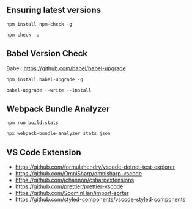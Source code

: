 ## Ensuring latest versions

```npm install npm-check -g```

```npm-check -u```

## Babel Version Check

Babel: https://github.com/babel/babel-upgrade

```npm install babel-upgrade -g```

```babel-upgrade --write --install```

## Webpack Bundle Analyzer

```npm run build:stats```

```npx webpack-bundle-analyzer stats.json```

## VS Code Extension

- https://github.com/formulahendry/vscode-dotnet-test-explorer
- https://github.com/OmniSharp/omnisharp-vscode
- https://github.com/jchannon/csharpextensions
- https://github.com/prettier/prettier-vscode
- https://github.com/SoominHan/import-sorter
- https://github.com/styled-components/vscode-styled-components
